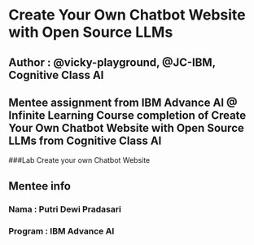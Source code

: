 # Create Your Own Chatbot Website with Open Source LLMs
## Author : @vicky-playground, @JC-IBM, Cognitive Class AI

Mentee assignment from IBM Advance AI @ Infinite Learning
Course completion of Create Your Own Chatbot Website with Open Source LLMs from Cognitive Class AI
--

###Lab Create your own Chatbot Website


## Mentee info
### Nama : Putri Dewi Pradasari 
### Program : IBM Advance AI 
